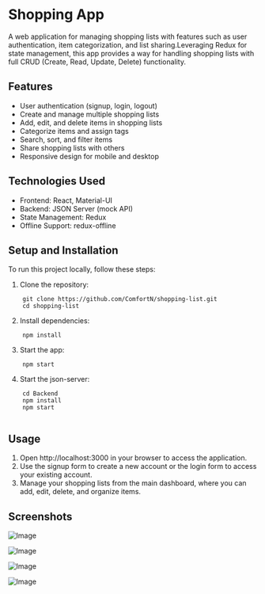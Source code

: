 # Shopping App

A web application for managing shopping lists with features such as user authentication, item categorization, and list sharing.Leveraging Redux for state management, this app provides a way for handling shopping lists with full CRUD (Create, Read, Update, Delete) functionality.

## Features

* User authentication (signup, login, logout)
* Create and manage multiple shopping lists
* Add, edit, and delete items in shopping lists
* Categorize items and assign tags
* Search, sort, and filter items
* Share shopping lists with others
* Responsive design for mobile and desktop

## Technologies Used

* Frontend: React, Material-UI
* Backend: JSON Server (mock API)
* State Management: Redux
* Offline Support: redux-offline

## Setup and Installation

To run this project locally, follow these steps:

1. Clone the repository:

```
    git clone https://github.com/ComfortN/shopping-list.git
    cd shopping-list
```

2. Install dependencies:

```
    npm install
```

3. Start the app:

```
    npm start
```    

4. Start the json-server:

```
    cd Backend
    npm install
    npm start
    
```

## Usage

1. Open http://localhost:3000 in your browser to access the application.
2. Use the signup form to create a new account or the login form to access your existing account.
3. Manage your shopping lists from the main dashboard, where you can add, edit, delete, and organize items.


## Screenshots

![Image](https://github.com/user-attachments/assets/345dccf0-99ad-4cf0-93dd-10b2eb0d44ae)

![Image](https://github.com/user-attachments/assets/40765031-a561-459c-a2e6-3fc31eae6783)

![Image](https://github.com/user-attachments/assets/bf0882a1-6c4c-484c-8069-49eab26cb934)

![Image](https://github.com/user-attachments/assets/ee658dbe-1049-46ed-8b03-7feab20b3091)



